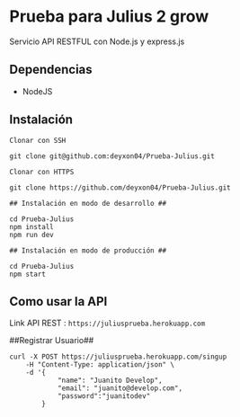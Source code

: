 # Prueba para Julius 2 grow

Servicio API RESTFUL con Node.js y express.js

## Dependencias

- NodeJS

## Instalación

```
Clonar con SSH

git clone git@github.com:deyxon04/Prueba-Julius.git

Clonar con HTTPS

git clone https://github.com/deyxon04/Prueba-Julius.git

## Instalación en modo de desarrollo ##

cd Prueba-Julius
npm install
npm run dev

## Instalación en modo de producción ##

cd Prueba-Julius
npm start

```
## Como usar la API 

Link API REST : ```https://juliusprueba.herokuapp.com```

##Registrar Usuario##

```
curl -X POST https://juliusprueba.herokuapp.com/singup
    -H "Content-Type: application/json" \
    -d '{
            "name": "Juanito Develop",
            "email": "juanito@develop.com",
            "password":"juanitodev"
        }
```
